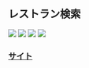 ## レストラン検索
<img src="https://img.shields.io/badge/PHP-v8.1.7-purple"> <img src="https://img.shields.io/badge/jQuery-v3.6.0-yellow"> <img src="https://img.shields.io/badge/UIKit-v3.14.3-blue"> <img src="https://img.shields.io/badge/RecruitグルメサーチAPI-v1.2.6-red">

### <a href="https://noktnai/product/restaurantsearch/" target="_blank">サイト</a>

